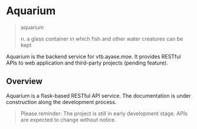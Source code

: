 # Aquarium

> aquarium
>
> n. a glass container in which fish and other water creatures can be kept

Aquarium is the backend service for vtb.ayase.moe. It provides RESTful APIs
to web application and third-party projects (pending feature).

## Overview

Aquarium is a flask-based RESTful API service. The documentation is
under construction along the development process.

> Please reminder: The project is still in early development stage.
> APIs are expected to change without notice.
